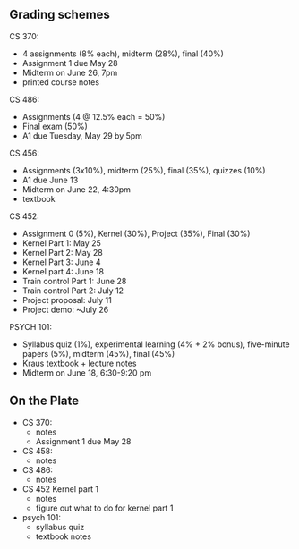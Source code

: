 ## Grading schemes

CS 370: 
* 4 assignments (8% each), midterm (28%), final (40%)
* Assignment 1 due May 28
* Midterm on June 26, 7pm
* printed course notes

CS 486: 
* Assignments (4 @ 12.5% each = 50%)
* Final exam (50%)
* A1 due Tuesday, May 29 by 5pm

CS 456:  
* Assignments (3x10%), midterm (25%), final (35%), quizzes (10%)  
* A1 due June 13
* Midterm on June 22, 4:30pm
* textbook

CS 452: 
* Assignment 0 (5%), Kernel (30%), Project (35%), Final (30%)
* Kernel Part 1: May 25
* Kernel Part 2: May 28
* Kernel Part 3: June 4
* Kernel part 4: June 18
* Train control Part 1: June 28
* Train control Part 2: July 12
* Project proposal: July 11
* Project demo: ~July 26

PSYCH 101: 
* Syllabus quiz (1%), experimental learning (4% + 2% bonus), five-minute papers (5%), midterm (45%), final (45%)
* Kraus textbook + lecture notes
* Midterm on June 18, 6:30-9:20 pm

## On the Plate
* CS 370:
    * notes
    * Assignment 1 due May 28
* CS 458: 
    * notes
* CS 486: 
    * notes
* CS 452 Kernel part 1
    * notes
    * figure out what to do for kernel part 1
* psych 101: 
    * syllabus quiz
    * textbook notes